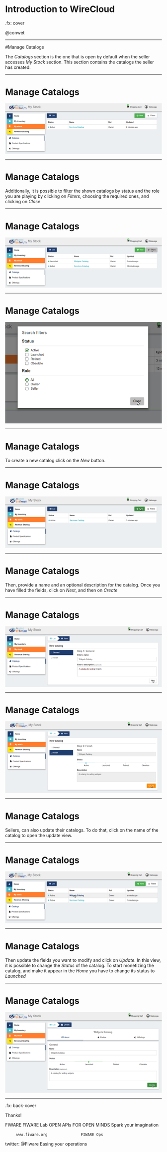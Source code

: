 # Introduction to WireCloud

.fx: cover

@conwet

---
#Manage Catalogs


The *Catalogs* section is the one that is open by default when the seller accesses *My Stock* section. This section contains the catalogs the seller has created.

---
# Manage Catalogs

![](./images/user/catalog2.png  )

---
# Manage Catalogs

Additionally, it is possible to filter the shown catalogs by status and the role
you are playing by clicking on *Filters*, choosing the required ones, and clicking on *Close*

---
# Manage Catalogs

![](./images/user/catalog8.png  )

---
# Manage Catalogs

![](./images/user/catalog9.png  )

---
# Manage Catalogs

To create a new catalog click on the *New* button.

---
# Manage Catalogs

![](./images/user/catalog3.png  )

---
# Manage Catalogs

Then, provide a name and an optional description for the catalog. Once you have filled the fields, click on *Next*, and then on *Create*

---
# Manage Catalogs

![](./images/user/catalog4.png  )

---
# Manage Catalogs

![](./images/user/catalog5.png  )

---
# Manage Catalogs

Sellers, can also update their catalogs. To do that, click on the name of the catalog to open the update view.

---
# Manage Catalogs

![](./images/user/catalog6.png  )

---
# Manage Catalogs

Then update the fields you want to modify and click on *Update*. In this view, it is possible to change the *Status* of the catalog. To start monetizing the catalog, and make it appear in the *Home* you have to change its status to *Launched*

---
# Manage Catalogs

![](./images/user/catalog7.png  )



---

.fx: back-cover

Thanks!

FIWARE                                FIWARE Lab
OPEN APIs FOR OPEN MINDS              Spark your imagination

         www.fiware.org               FIWARE Ops
twitter: @Fiware                      Easing your operations
